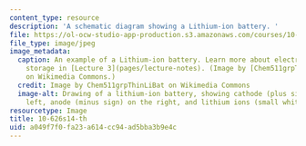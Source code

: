 ```yaml
---
content_type: resource
description: 'A schematic diagram showing a Lithium-ion battery. '
file: https://ol-ocw-studio-app-production.s3.amazonaws.com/courses/10-626-electrochemical-energy-systems-spring-2014/a049f7f0fa23a614cc94ad5bba3b9e4c_10-626s14-th.jpg
file_type: image/jpeg
image_metadata:
  caption: An example of a Lithium-ion battery. Learn more about electrochemical energy
    storage in [Lecture 3](pages/lecture-notes). (Image by [Chem511grpThinLiBat](http://en.wikipedia.org/wiki/Thin_film_rechargeable_lithium_battery#mediaviewer/File:Basic_battery_charging.jpg)
    on Wikimedia Commons.)
  credit: Image by Chem511grpThinLiBat on Wikimedia Commons
  image-alt: Drawing of a lithium-ion battery, showing cathode (plus sign) on the
    left, anode (minus sign) on the right, and lithium ions (small white circles).
resourcetype: Image
title: 10-626s14-th
uid: a049f7f0-fa23-a614-cc94-ad5bba3b9e4c
---
```

